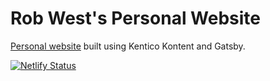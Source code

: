 # Rob West's Personal Website

[Personal website](https://robwest.info) built using Kentico Kontent and Gatsby.

[![Netlify Status](https://api.netlify.com/api/v1/badges/e45b41a6-9bf1-4096-814f-c5904995bb8c/deploy-status)](https://app.netlify.com/sites/rob-west/deploys)